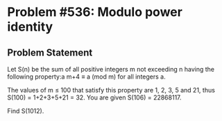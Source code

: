 # Problem #536: Modulo power identity  

## Problem Statement 


Let S(n) be the sum of all positive integers m not exceeding n having the following property:a m+4 ≡ a (mod m) for all integers a.


The values of m ≤ 100 that satisfy this property are 1, 2, 3, 5 and 21, thus S(100) = 1+2+3+5+21 = 32.
You are given S(106) = 22868117.


Find S(1012).

